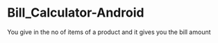 # Bill_Calculator-Android
You give in the no of items of a product and it gives you the bill amount
